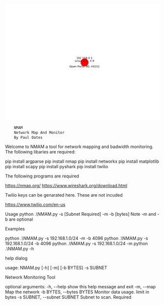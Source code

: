 ![Dora](map.png)
        
        NMAM
        Network Map And Monitor
        By Paul Oates 

Welcome to NMAM a tool for network mapping and badwidth monitoring. The following libaries are required:

pip install argparse
pip install nmap
pip install networkx
pip install matplotlib
pip install scapy
pip install pyshark
pip install twilio

The following programs are required 

https://nmap.org/
https://www.wireshark.org/download.html

Twilio keys can be genarated here. These are not incuded 

https://www.twilio.com/en-us

Usage 
python .\NMAM.py -s [Subnet Required] -m -b [bytes]
Note -m and -b are optional

Examples 

python .\NMAM.py -s 192.168.1.0/24 -m -b 4096
python .\NMAM.py -s 192.168.1.0/24  -b 4096
python .\NMAM.py -s 192.168.1.0/24 -m
python .\NMAM.py -h


help dialog 

usage: NMAM.py [-h] [-m] [-b BYTES] -s SUBNET

Network Monitoring Tool

optional arguments:
  -h, --help            show this help message and exit
  -m, --map             Map the network
  -b BYTES, --bytes BYTES
                        Monitor data usage. limit in bytes
  -s SUBNET, --subnet SUBNET
                        Subnet to scan. Required
